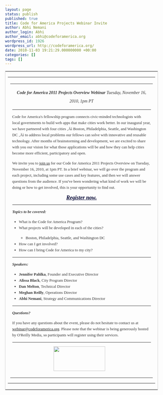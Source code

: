 ```yaml
---
layout: page
status: publish
published: true
title: Code for America Projects Webinar Invite
author: Abhi Nemani
author_login: Abhi
author_email: abhi@codeforamerica.org
wordpress_id: 1926
wordpress_url: http://codeforamerica.org/
date: 2010-11-03 19:21:29.000000000 +00:00
categories: []
tags: []
---
```

<table style="border-color:#CCCCCC; border-style:solid; border-width:1px" border="0" cellspacing="0" cellpadding="0" width="600" align="center">
<tbody>
<tr>
<td valign="top">
<table border="0" cellspacing="0" cellpadding="0" width="600">
<tbody>
<tr>
<td><a href="http://codeforamerica.org"><img title="Please join us..." src="http://codeforamerica.org/wp-content/uploads/2010/11/cfa-cities-banner3.png" alt="" /></a></td>
</tr>
<tr>
<td>
<table style="font-family: Georgia, 'Times New Roman', Times, serif; font-size:13px; color: #333; line-height:20px;" border="0" cellspacing="0" cellpadding="12" width="520" align="center">
<tbody>
<tr>
<td align="left" valign="top">
<p align="center"><span style="font-family:Georgia, 'Times New Roman', Times, serif; font-size:14px; color: #333; line-height:28px; font-style:italic; align: center;"><strong>Code for America 2011 Projects Overview Webinar</strong>
Tuesday, November 16, 2010, 1pm PT</span>

<hr style="color:#CCCCCC;" /><a href="http://bit.ly/cfa-web11"><img style="margin: 5px 0 5px 10px;" src="http://action.codeforamerica.org/page/-/rsvp-now.jpg" alt="" align="right" /></a>Code for America's fellowship program connects civic-minded technologists with local governments to build web apps that make cities work better. In our inaugural year, we have partnered with four cities ‚Äì Boston, Philadelphia, Seattle, and Washington DC ‚Äì to address local problems our fellows can solve with innovative and reusable technology. After months of brainstorming and development, we are excited to share with you our vision for what those applications will be and how they can help cities become more efficient, participatory and open.

We invite you to <a href="http://bit.ly/cfa-web11">join us</a> for our Code for America 2011 Projects Overview on Tuesday, November 16, 2010, at 1pm PT. In a brief webinar, we will go over the program and each project, including some use cases and key features, and then we will answer questions from the audience. If you've been wondering what kind of work we will be doing or how to get involved, this is your opportunity to find out.

<p align="center"><em><strong><a style="color:333; font-size: 18px;" href="http://bit.ly/cfa-web11">Register now.</a></strong></em>

<em><strong> </strong></em>

<hr style="color:#CCCCCC;" /><em><strong>Topics to be covered:</strong></em>
<ul>
	<li>What is the Code for America Program?
</li>
	<li>What projects will be developed in each of the cities?
</li>
<ul>
	<li>Boston, Philadelphia, Seattle, and Washington DC
</li>
</ul>
	<li>How can I get involved?
</li>
	<li>How can I bring Code for America to my city?</li>
</ul>


<hr style="color:#CCCCCC;" /><em><strong>Speakers:</strong></em>

<ul>
	<li><strong>Jennifer Pahlka</strong>, Founder and Executive Director
</li>
	<li><strong>Alissa Black</strong>, City Program Director
</li>
	<li><strong>Dan Melton</strong>, Technical Director
</li>
	<li><strong>Meghan Reilly</strong>, Operations Director
</li>
	<li><strong>Abhi Nemani</strong>, Strategy and Communications Director</li>
</ul>

<hr style="color:#CCCCCC;" /><em><strong>Questions?</strong></em>

If you have any questions about the event, please do not hesitate to contact us at webinar@codeforamerica.org. Please note that the webinar is being generously hosted by O'Reilly Media, so participants will register using their services.

<hr style="color:#CCCCCC;" />
<p align="center"><a href="http://codeforamerica.org"><img src="http://codeforamerica.org/seattle-invite/logo.jpg" alt="" width="170" height="81" /></a>
<a href="http://www.facebook.com/pages/Code-for-America/75218034959"><img style="margin-right: 10px;" src="http://codeforamerica.org/wp-content/themes/codeforamerica/images/facebook.png" alt="" vspace="10" /></a><a href="http://twitter.com/codeforamerica"><img src="http://codeforamerica.org/wp-content/themes/codeforamerica/images/twitter.png" alt="" vspace="10" /></a></td>
</tr>
</tbody></table>
</td>
</tr>
</tbody></table>
</td>
</tr>
</tbody></table>
